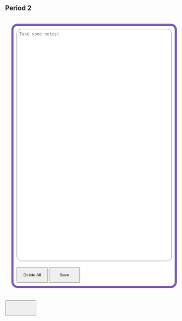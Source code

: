 <html>
<body>
   <h2 id="header">Period 2</h2>
   <style>
      .box {
         width: 500px;
         background-color: white;
         padding: 10px;
         margin: 20px;
         border: 7.5px #795db3 solid;
         border-radius: 20px;
         float: left;
         color: black;
      }
      .input{
         width: 500px;
         resize: none;
         height: 750px;
         border-radius: 15px;
         padding: 0.5rem;
      }
      .button{
         width: 100px;
         height: 50px;
         margin-top: 20px;
      }

   </style>
   <body>
      <div type="text" class="box" id="box">
         <textarea class="input" placeholder="Take some notes!" id="input2" onchange="bad_words()" ></textarea>
      <button onclick="del_data()" id="delete" class="button">Delete All</button>
      <button onclick="save_data()" id="save" class="button">Save</button>
      </div>
      <button id="count" class="button"></button>
   </body>
   <script>
      function save_data() {
         const addNote = async (id) => {
      const note = await fetch(api + "/note", {
         method: "POST",
         headers: {
            "Content-Type": "application/json",
         },
         body: JSON.stringify({ id,text: getElementById("input2").value, subject: "Period 2" }),
      }).then((r) => r.json());
      notesLocal.push(note);
      rerender();
   };
    }
   document.getElementById("input2").value = JSON.parse(localStorage.getItem("a")).join(" ")
   function del_data(){
         const removeNoteNote = async (id) => {
      const todo = await fetch(api + "/note", {
         method: "DELETE",
         headers: {
            "Content-Type": "application/json",
         },
         body: JSON.stringify({ id }),
      }).then((r) => r.json());
      rerender();
   };
   }
   function bad_words(){
      let user_input_el = document.getElementById("input2")
      let user_input = user_input_el.value
      if (user_input.includes("fuck") || user_input.includes("shit") || user_input.includes("bitch") || user_input.includes("dick")  || user_input.includes("pp") || user_input.includes("hell")){
         alert("That is a bad word, the entire text will be deleted.")
         user_input_el.value = ""
      }
   }
   let el = localStorage.getItem("class2")
   let header = document.getElementById("header")
   header.innerHTML = el;
   document.getElementById("input2").addEventListener("change", count);
   let word = document.getElementById("input2").value.split(" ");
   let word_count = word.length;
   let current = 0 
   function count() {
      if (word_count > current){
         current = word_count
         current = document.getElementById("save").innerHTML
         else if (word_count < current){
            current = word_count
            icn = document.getElementById("save").innerHTML
      else if (word_count === 0) {
         current = 0
         current = document.getElementById("save").innerHTML
      }
         }
      }
   }
   </script>
</body>
</html>